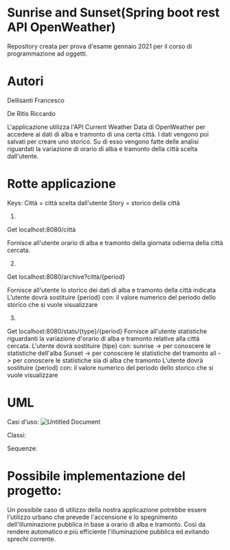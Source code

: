 # Sunrise and Sunset(Spring boot rest API OpenWeather)
Repository creata per prova d'esame gennaio 2021 per il corso di programmazione ad oggetti.

# Autori
Dellisanti Francesco

De Ritis Riccardo

L'applicazione utilizza l'API Current Weather Data di OpenWeather per accedere ai dati di alba e tramonto di una certa città.
I dati vengono poi salvati per creare uno storico. Su di esso vengono fatte delle analisi riguardati la variazione di orario di alba e tramonto della città scelta dall'utente.

# Rotte applicazione

Keys:
Città = città scelta dall'utente
Story = storico della città

1.
Get	localhost:8080/città

Fornisce all'utente orario di alba e tramonto della giornata odierna della città cercata.

2.
Get	localhost:8080/archive?città/{period}

Fornisce all'utente lo storico dei dati di alba e tramonto della città indicata
L'utente dovrà sostituire {period} con:
	il valore numerico del periodo dello storico che si vuole visualizzare

3.
Get	localhost:8080/stats/{type}/{period}
Fornisce all'utente statistiche riguardanti la variazione d'orario di alba e tramonto relative alla città cercata.
L'utente dovrà sostituire {tipe} con:
	sunrise -> per conoscere le statistiche dell'alba
	Sunset -> per conoscere le statistiche del tramonto
	all -> per conoscere le statistiche sia di alba che tramonto 
L'utente dovrà sostituire {period} con:
	il valore numerico del periodo dello storico che si vuole visualizzare
	
# UML
Casi d'uso:
![Untitled Document](https://user-images.githubusercontent.com/71764245/102491213-2c60fa80-4070-11eb-9526-e58bf63e034a.jpg)

Classi:


Sequenze:


# Possibile implementazione del progetto:
Un possibile caso di utilizzo della nostra applicazione potrebbe essere l'utilizzo urbano che prevede l'accensione e lo spegnimento dell'illuminazione pubblica in base a orario di alba e tramonto. Così da rendere automatico e più efficiente l'illuminazione pubblica ed evitando sprechi corrente.




